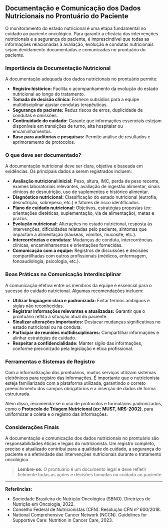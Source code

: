 
## Documentação e Comunicação dos Dados Nutricionais no Prontuário do Paciente

O monitoramento do estado nutricional é uma etapa fundamental no cuidado ao paciente oncológico. Para garantir a eficácia das intervenções nutricionais e a segurança do paciente, é imprescindível que todas as informações relacionadas à avaliação, evolução e condutas nutricionais sejam devidamente documentadas e comunicadas no prontuário do paciente.

### Importância da Documentação Nutricional

A documentação adequada dos dados nutricionais no prontuário permite:

- **Registro histórico:** Facilita o acompanhamento da evolução do estado nutricional ao longo do tratamento.
- **Tomada de decisão clínica:** Fornece subsídios para a equipe multidisciplinar ajustar condutas terapêuticas.
- **Segurança do paciente:** Reduz riscos de erros, duplicidade de condutas e omissões.
- **Continuidade do cuidado:** Garante que informações essenciais estejam disponíveis em transições de turno, alta hospitalar ou encaminhamentos.
- **Base para auditorias e pesquisas:** Permite análise de resultados e aprimoramento de protocolos.

### O que deve ser documentado?

A documentação nutricional deve ser clara, objetiva e baseada em evidências. Os principais dados a serem registrados incluem:

- **Avaliação nutricional inicial:** Peso, altura, IMC, perda de peso recente, exames laboratoriais relevantes, avaliação de ingestão alimentar, sinais clínicos de desnutrição, uso de suplementos e histórico alimentar.
- **Diagnóstico nutricional:** Classificação do estado nutricional (eutrofia, desnutrição, sobrepeso, etc.) e fatores de risco identificados.
- **Plano de cuidado nutricional:** Objetivos, estratégias propostas (ex: orientações dietéticas, suplementação, via de alimentação), metas e prazos.
- **Evolução nutricional:** Alterações no estado nutricional, resposta às intervenções, dificuldades relatadas pelo paciente, sintomas que impactam a alimentação (náuseas, vômitos, mucosite, etc.).
- **Intercorrências e condutas:** Mudanças de conduta, intercorrências clínicas, encaminhamentos e orientações fornecidas.
- **Comunicação com a equipe:** Registros de discussões e decisões compartilhadas com outros profissionais (médicos, enfermagem, fonoaudiologia, psicologia, etc.).

### Boas Práticas na Comunicação Interdisciplinar

A comunicação efetiva entre os membros da equipe é essencial para o sucesso do cuidado nutricional. Algumas recomendações incluem:

- **Utilizar linguagem clara e padronizada:** Evitar termos ambíguos e siglas não reconhecidas.
- **Registrar informações relevantes e atualizadas:** Garantir que o prontuário reflita a situação atual do paciente.
- **Sinalizar alterações importantes:** Destacar mudanças significativas no estado nutricional ou na conduta.
- **Participar de reuniões multidisciplinares:** Compartilhar informações e alinhar estratégias de cuidado.
- **Respeitar a confidencialidade:** Manter sigilo das informações, conforme preconizado pela legislação e ética profissional.

### Ferramentas e Sistemas de Registro

Com a informatização dos prontuários, muitos serviços utilizam sistemas eletrônicos para registro das informações. É importante que o nutricionista esteja familiarizado com a plataforma utilizada, garantindo o correto preenchimento dos campos obrigatórios e a inserção de dados de forma estruturada.

Além disso, recomenda-se o uso de protocolos e formulários padronizados, como o **Protocolo de Triagem Nutricional (ex: MUST, NRS-2002)**, para uniformizar a coleta e o registro das informações.

### Considerações Finais

A documentação e comunicação dos dados nutricionais no prontuário são responsabilidades éticas e legais do nutricionista. Um registro completo, preciso e atualizado contribui para a qualidade do cuidado, a segurança do paciente e a efetividade das intervenções nutricionais durante o tratamento oncológico.

> **Lembre-se:** O prontuário é um documento legal e deve refletir fielmente todas as ações e decisões tomadas no cuidado ao paciente.

---
**Referências:**
- Sociedade Brasileira de Nutrição Oncológica (SBNO). Diretrizes de Nutrição em Oncologia, 2022.
- Conselho Federal de Nutricionistas (CFN). Resolução CFN nº 600/2018.
- National Comprehensive Cancer Network (NCCN). Guidelines for Supportive Care: Nutrition in Cancer Care, 2023.
```
